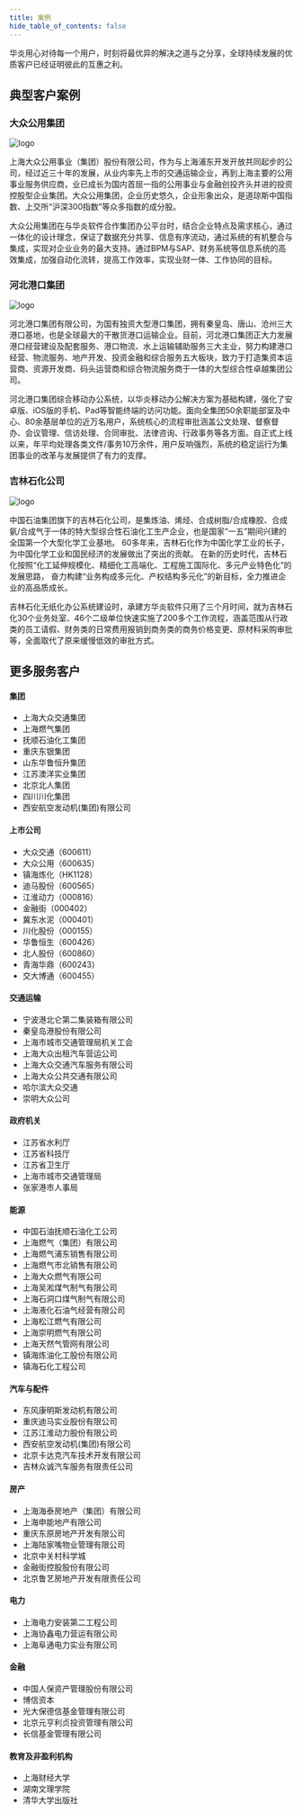 ```yaml
---
title: 案例
hide_table_of_contents: false
---
```


华炎用心对待每一个用户，时刻将最优异的解决之道与之分享，全球持续发展的优质客户已经证明彼此的互惠之利。

## 典型客户案例

### 大众公用集团

![logo](/assets/workflow/logo-dzug.png)

上海大众公用事业（集团）股份有限公司，作为与上海浦东开发开放共同起步的公司，经过近三十年的发展，从业内率先上市的交通运输企业，再到上海主要的公用事业服务供应商，业已成长为国内首屈一指的公用事业与金融创投齐头并进的投资控股型企业集团。大众公用集团，企业历史悠久，企业形象出众，是道琼斯中国指数、上交所“沪深300指数”等众多指数的成分股。

大众公用集团在与华炎软件合作集团办公平台时，结合企业特点及需求核心，通过一体化的设计理念，保证了数据充分共享、信息有序流动，通过系统的有机整合与集成，实现对企业业务的最大支持。通过BPM与SAP、财务系统等信息系统的高效集成，加强自动化流转，提高工作效率，实现业财一体、工作协同的目标。


### 河北港口集团

![logo](/assets/workflow/logo-qhd.png)

河北港口集团有限公司，为国有独资大型港口集团，拥有秦皇岛、唐山、沧州三大港口基地，也是全球最大的干散货港口运输企业。目前，河北港口集团正大力发展港口经营建设及配套服务、港口物流、水上运输辅助服务三大主业，努力构建港口经营、物流服务、地产开发、投资金融和综合服务五大板块，致力于打造集资本运营商、资源开发商、码头运营商和综合物流服务商于一体的大型综合性卓越集团公司。

河北港口集团综合移动办公系统，以华炎移动办公解决方案为基础构建，强化了安卓版、iOS版的手机、Pad等智能终端的访问功能。面向全集团50余职能部室及中心、80余基层单位的近万名用户，系统核心的流程审批涵盖公文处理、督察督办、会议管理、信访处理、合同审批、法律咨询、行政事务等各方面。自正式上线以来，年平均处理各类文件/事务10万余件，用户反响强烈，系统的稳定运行为集团事业的改革与发展提供了有力的支撑。

### 吉林石化公司

![logo](/assets/workflow/logo-jlsh.png)

中国石油集团旗下的吉林石化公司，是集炼油、烯烃、合成树脂/合成橡胶、合成氨/合成气于一体的特大型综合性石油化工生产企业，也是国家“一五”期间兴建的全国第一个大型化学工业基地。 60多年来，吉林石化作为中国化学工业的长子，为中国化学工业和国民经济的发展做出了突出的贡献。 在新的历史时代，吉林石化按照“化工延伸规模化、精细化工高端化、工程施工国际化、多元产业特色化”的发展思路， 奋力构建“业务构成多元化、产权结构多元化”的新目标，全力推进企业的高品质成长。

吉林石化无纸化办公系统建设时，承建方华炎软件只用了三个月时间，就为吉林石化30个业务处室、46个二级单位快速实施了200多个工作流程，涵盖范围从行政类的员工请假、财务类的日常费用报销到商务类的商务价格变更、原材料采购审批等，全面取代了原来缓慢低效的审批方式。

## 更多服务客户

#### 集团

- 上海大众交通集团
- 上海燃气集团
- 抚顺石油化工集团
- 重庆东银集团
- 山东华鲁恒升集团
- 江苏澳洋实业集团
- 北京北人集团
- 四川川化集团
- 西安航空发动机(集团)有限公司

#### 上市公司

- 大众交通（600611）
- 大众公用（600635）
- 镇海炼化（HK1128）
- 迪马股份（600565）
- 江淮动力（000816）
- 金融街（000402）
- 冀东水泥（000401）
- 川化股份（000155）
- 华鲁恒生（600426）
- 北人股份（600860）
- 青海华鼎（600243）
- 交大博通（600455）

#### 交通运输

- 宁波港北仑第二集装箱有限公司
- 秦皇岛港股份有限公司
- 上海市城市交通管理局机关工会
- 上海大众出租汽车营运公司
- 上海大众交通汽车服务有限公司
- 上海大众公共交通有限公司
- 哈尔滨大众交通
- 崇明大众公司

#### 政府机关

- 江苏省水利厅
- 江苏省科技厅
- 江苏省卫生厅
- 上海市城市交通管理局
- 张家港市人事局

#### 能源

- 中国石油抚顺石油化工公司
- 上海燃气（集团）有限公司
- 上海燃气浦东销售有限公司
- 上海燃气市北销售有限公司
- 上海大众燃气有限公司
- 上海吴淞煤气制气有限公司
- 上海石洞口煤气制气有限公司
- 上海液化石油气经营有限公司
- 上海松江燃气有限公司
- 上海崇明燃气有限公司
- 上海天然气管网有限公司
- 镇海炼油化工股份有限公司
- 镇海石化工程公司

#### 汽车与配件

- 东风康明斯发动机有限公司
- 重庆迪马实业股份有限公司
- 江苏江淮动力股份有限公司
- 西安航空发动机(集团)有限公司
- 北京卡达克汽车技术开发有限公司
- 吉林众诚汽车服务有限责任公司

#### 房产

- 上海海泰房地产（集团）有限公司
- 上海申能地产有限公司
- 重庆东原房地产开发有限公司
- 上海陆家嘴物业管理有限公司
- 北京中关村科学城
- 金融街控股股份有限公司
- 北京鲁艺房地产开发有限责任公司

#### 电力

- 上海电力安装第二工程公司
- 上海协鑫电力营运有限公司
- 上海阜通电力实业有限公司

#### 金融

- 中国人保资产管理股份有限公司
- 博信资本
- 光大保德信基金管理有限公司
- 北京元亨利贞投资管理有限公司
- 长信基金管理有限公司

#### 教育及非盈利机构

- 上海财经大学
- 湖南文理学院
- 清华大学出版社